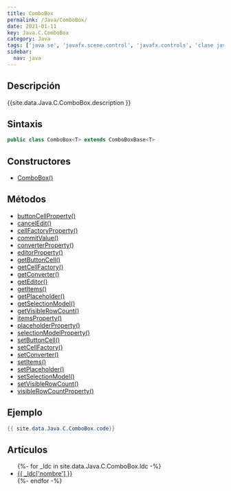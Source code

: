 ```yaml
---
title: ComboBox
permalink: /Java/ComboBox/
date: 2021-01-11
key: Java.C.ComboBox
category: Java
tags: ['java se', 'javafx.scene.control', 'javafx.controls', 'clase java', 'JavaFX 2.1']
sidebar: 
  nav: java
---
```


## Descripción
{{site.data.Java.C.ComboBox.description }}

## Sintaxis
~~~java
public class ComboBox<T> extends ComboBoxBase<T>
~~~

## Constructores
* [ComboBox()](/Java/ComboBox/ComboBox/)

## Métodos
* [buttonCellProperty()](/Java/ComboBox/buttonCellProperty/)
* [cancelEdit()](/Java/ComboBox/cancelEdit/)
* [cellFactoryProperty()](/Java/ComboBox/cellFactoryProperty/)
* [commitValue()](/Java/ComboBox/commitValue/)
* [converterProperty()](/Java/ComboBox/converterProperty/)
* [editorProperty()](/Java/ComboBox/editorProperty/)
* [getButtonCell()](/Java/ComboBox/getButtonCell/)
* [getCellFactory()](/Java/ComboBox/getCellFactory/)
* [getConverter()](/Java/ComboBox/getConverter/)
* [getEditor()](/Java/ComboBox/getEditor/)
* [getItems()](/Java/ComboBox/getItems/)
* [getPlaceholder()](/Java/ComboBox/getPlaceholder/)
* [getSelectionModel()](/Java/ComboBox/getSelectionModel/)
* [getVisibleRowCount()](/Java/ComboBox/getVisibleRowCount/)
* [itemsProperty()](/Java/ComboBox/itemsProperty/)
* [placeholderProperty()](/Java/ComboBox/placeholderProperty/)
* [selectionModelProperty()](/Java/ComboBox/selectionModelProperty/)
* [setButtonCell()](/Java/ComboBox/setButtonCell/)
* [setCellFactory()](/Java/ComboBox/setCellFactory/)
* [setConverter()](/Java/ComboBox/setConverter/)
* [setItems()](/Java/ComboBox/setItems/)
* [setPlaceholder()](/Java/ComboBox/setPlaceholder/)
* [setSelectionModel()](/Java/ComboBox/setSelectionModel/)
* [setVisibleRowCount()](/Java/ComboBox/setVisibleRowCount/)
* [visibleRowCountProperty()](/Java/ComboBox/visibleRowCountProperty/)

## Ejemplo
~~~java
{{ site.data.Java.C.ComboBox.code}}
~~~

## Artículos
<ul>
{%- for _ldc in site.data.Java.C.ComboBox.ldc -%}
   <li>
       <a href="{{_ldc['url'] }}">{{ _ldc['nombre'] }}</a>
   </li>
{%- endfor -%}
</ul>
